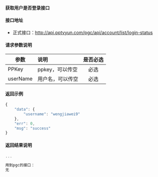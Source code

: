 #### 获取用户是否登录接口

#### 接口地址
  * 正式接口：http://api.pptvyun.com/pgc/api/account/list/login-status

#### 请求参数说明
|  参数         |说明          |是否必选|
| ------------- |:-------------|:-----:|
| PPKey      | ppkey，可以传空 |必选|
| userName   | 用户名，可以传空 |必选    |
#### 返回示例
```javascript
{
    "data": {
        "username": "wengjiawei9"
    },
    "err": 0,
    "msg": "success"
}
```

#### 返回结果说明
```javascript
...

用到pgc的接口：
无
```